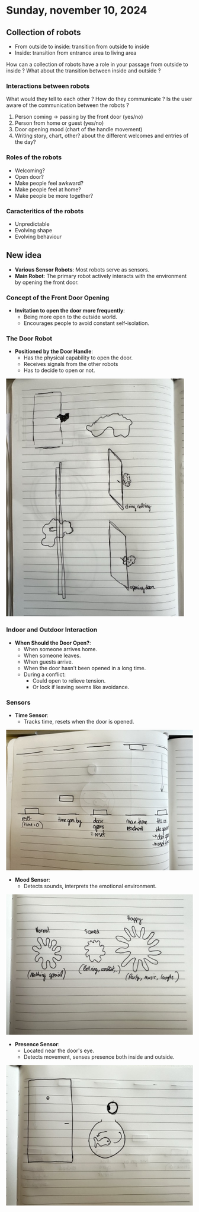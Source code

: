 # Sunday, november 10, 2024

## Collection of robots
- From outside to inside: transition from outside to inside
- Inside: transition from entrance area to living area

How can a collection of robots have a role in your passage from outside to inside ?
What about the transition between inside and outside ?

### Interactions between robots
What would they tell to each other ?
How do they communicate ?
Is the user aware of the communication between the robots ?

1. Person coming -> passing by the front door (yes/no)
2. Person from home or guest (yes/no)
3. Door opening mood (chart of the handle movement)
4. Writing story, chart, other? about the different welcomes and entries of the day?


### Roles of the robots 
- Welcoming?
- Open door?
- Make people feel awkward?
- Make people feel at home?
- Make people be more together?

### Caracteritics of the robots
- Unpredictable
- Evolving shape
- Evolving behaviour

## New idea

- **Various Sensor Robots**: Most robots serve as sensors.
- **Main Robot**: The primary robot actively interacts with the environment by opening the front door.

### Concept of the Front Door Opening

- **Invitation to open the door more frequently**:
    - Being more open to the outside world.
    - Encourages people to avoid constant self-isolation.

### The Door Robot

- **Positioned by the Door Handle**:
    - Has the physical capability to open the door.
    - Receives signals from the other robots
    - Has to decide to open or not.

![](images/opening-door.jpeg)

### Indoor and Outdoor Interaction

- **When Should the Door Open?**:
    - When someone arrives home.
    - When someone leaves.
    - When guests arrive.
    - When the door hasn’t been opened in a long time.
    - During a conflict:
        - Could open to relieve tension.
        - Or lock if leaving seems like avoidance.

### Sensors

- **Time Sensor**:
    - Tracks time, resets when the door is opened.

![](images/timer.jpeg)

- **Mood Sensor**:
    - Detects sounds, interprets the emotional environment.

![](images/mood-analyzer.jpeg)

- **Presence Sensor**:
    - Located near the door's eye.
    - Detects movement, senses presence both inside and outside.

![](images/person-detector.jpeg)